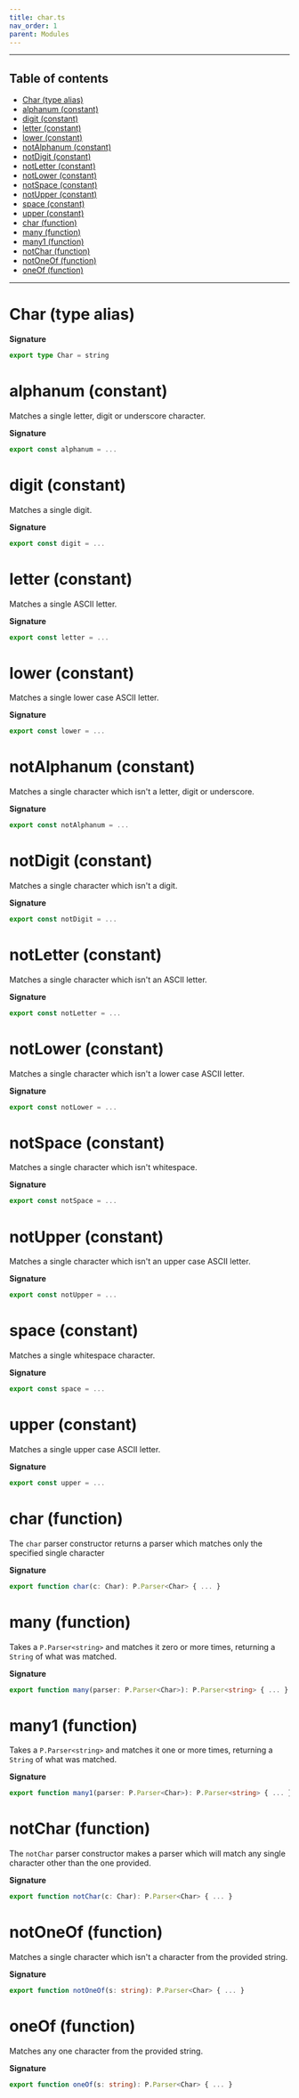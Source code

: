 ```yaml
---
title: char.ts
nav_order: 1
parent: Modules
---
```


---

<h2 class="text-delta">Table of contents</h2>

- [Char (type alias)](#char-type-alias)
- [alphanum (constant)](#alphanum-constant)
- [digit (constant)](#digit-constant)
- [letter (constant)](#letter-constant)
- [lower (constant)](#lower-constant)
- [notAlphanum (constant)](#notalphanum-constant)
- [notDigit (constant)](#notdigit-constant)
- [notLetter (constant)](#notletter-constant)
- [notLower (constant)](#notlower-constant)
- [notSpace (constant)](#notspace-constant)
- [notUpper (constant)](#notupper-constant)
- [space (constant)](#space-constant)
- [upper (constant)](#upper-constant)
- [char (function)](#char-function)
- [many (function)](#many-function)
- [many1 (function)](#many1-function)
- [notChar (function)](#notchar-function)
- [notOneOf (function)](#notoneof-function)
- [oneOf (function)](#oneof-function)

---

# Char (type alias)

**Signature**

```ts
export type Char = string
```

# alphanum (constant)

Matches a single letter, digit or underscore character.

**Signature**

```ts
export const alphanum = ...
```

# digit (constant)

Matches a single digit.

**Signature**

```ts
export const digit = ...
```

# letter (constant)

Matches a single ASCII letter.

**Signature**

```ts
export const letter = ...
```

# lower (constant)

Matches a single lower case ASCII letter.

**Signature**

```ts
export const lower = ...
```

# notAlphanum (constant)

Matches a single character which isn't a letter, digit or underscore.

**Signature**

```ts
export const notAlphanum = ...
```

# notDigit (constant)

Matches a single character which isn't a digit.

**Signature**

```ts
export const notDigit = ...
```

# notLetter (constant)

Matches a single character which isn't an ASCII letter.

**Signature**

```ts
export const notLetter = ...
```

# notLower (constant)

Matches a single character which isn't a lower case ASCII letter.

**Signature**

```ts
export const notLower = ...
```

# notSpace (constant)

Matches a single character which isn't whitespace.

**Signature**

```ts
export const notSpace = ...
```

# notUpper (constant)

Matches a single character which isn't an upper case ASCII letter.

**Signature**

```ts
export const notUpper = ...
```

# space (constant)

Matches a single whitespace character.

**Signature**

```ts
export const space = ...
```

# upper (constant)

Matches a single upper case ASCII letter.

**Signature**

```ts
export const upper = ...
```

# char (function)

The `char` parser constructor returns a parser which matches only the
specified single character

**Signature**

```ts
export function char(c: Char): P.Parser<Char> { ... }
```

# many (function)

Takes a `P.Parser<string>` and matches it zero or more times, returning
a `String` of what was matched.

**Signature**

```ts
export function many(parser: P.Parser<Char>): P.Parser<string> { ... }
```

# many1 (function)

Takes a `P.Parser<string>` and matches it one or more times, returning
a `String` of what was matched.

**Signature**

```ts
export function many1(parser: P.Parser<Char>): P.Parser<string> { ... }
```

# notChar (function)

The `notChar` parser constructor makes a parser which will match any
single character other than the one provided.

**Signature**

```ts
export function notChar(c: Char): P.Parser<Char> { ... }
```

# notOneOf (function)

Matches a single character which isn't a character from the provided string.

**Signature**

```ts
export function notOneOf(s: string): P.Parser<Char> { ... }
```

# oneOf (function)

Matches any one character from the provided string.

**Signature**

```ts
export function oneOf(s: string): P.Parser<Char> { ... }
```
